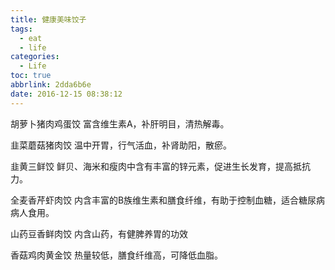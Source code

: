```yaml
---
title: 健康美味饺子
tags:
  - eat
  - life
categories:
  - Life
toc: true
abbrlink: 2dda6b6e
date: 2016-12-15 08:38:12
---
```




胡萝卜猪肉鸡蛋饺
富含维生素A，补肝明目，清热解毒。

韭菜蘑菇猪肉饺
温中开胃，行气活血，补肾助阳，散瘀。

韭黄三鲜饺
鲜贝、海米和瘦肉中含有丰富的锌元素，促进生长发育，提高抵抗力。

全麦香芹虾肉饺
内含丰富的B族维生素和膳食纤维，有助于控制血糖，适合糖尿病病人食用。

山药豆香鲜肉饺
内含山药，有健脾养胃的功效

香菇鸡肉黄金饺
热量较低，膳食纤维高，可降低血脂。
